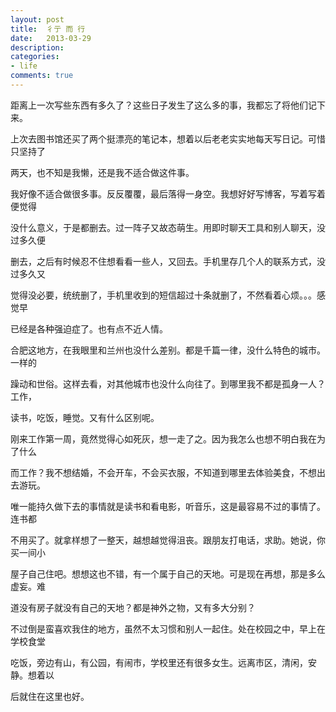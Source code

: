 ```yaml
---
layout: post
title:  彳亍 而 行
date:   2013-03-29
description: 
categories:
- life
comments: true
---
```

距离上一次写些东西有多久了？这些日子发生了这么多的事，我都忘了将他们记下来。
<!--more-->



上次去图书馆还买了两个挺漂亮的笔记本，想着以后老老实实地每天写日记。可惜只坚持了

两天，也不知是我懒，还是我不适合做这件事。



我好像不适合做很多事。反反覆覆，最后落得一身空。我想好好写博客，写着写着便觉得

没什么意义，于是都删去。过一阵子又故态萌生。用即时聊天工具和别人聊天，没过多久便

删去，之后有时候忍不住想看看一些人，又回去。手机里存几个人的联系方式，没过多久又

觉得没必要，统统删了，手机里收到的短信超过十条就删了，不然看着心烦。。。感觉早

已经是各种强迫症了。也有点不近人情。



合肥这地方，在我眼里和兰州也没什么差别。都是千篇一律，没什么特色的城市。一样的

躁动和世俗。这样去看，对其他城市也没什么向往了。到哪里我不都是孤身一人？工作，

读书，吃饭，睡觉。又有什么区别呢。



刚来工作第一周，竟然觉得心如死灰，想一走了之。因为我怎么也想不明白我在为了什么

而工作？我不想结婚，不会开车，不会买衣服，不知道到哪里去体验美食，不想出去游玩。

唯一能持久做下去的事情就是读书和看电影，听音乐，这是最容易不过的事情了。连书都

不用买了。就拿样想了一整天，越想越觉得沮丧。跟朋友打电话，求助。她说，你买一间小

屋子自己住吧。想想这也不错，有一个属于自己的天地。可是现在再想，那是多么虚妄。难

道没有房子就没有自己的天地？都是神外之物，又有多大分别？



不过倒是蛮喜欢我住的地方，虽然不太习惯和别人一起住。处在校园之中，早上在学校食堂

吃饭，旁边有山，有公园，有闹市，学校里还有很多女生。远离市区，清闲，安静。想着以

后就住在这里也好。

